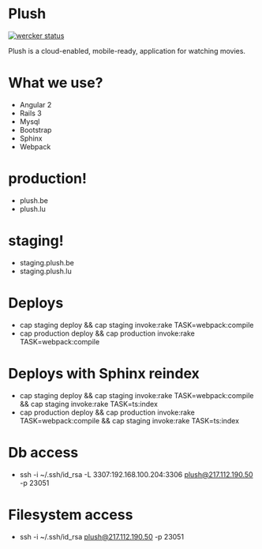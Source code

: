 # Plush

[![wercker status](https://app.wercker.com/status/92bce29162ac58738c941c0bee761c52/s/ "wercker status")](https://app.wercker.com/project/byKey/92bce29162ac58738c941c0bee761c52)

Plush is a cloud-enabled, mobile-ready, application for watching movies.

# What we use?

  - Angular 2
  - Rails 3
  - Mysql
  - Bootstrap
  - Sphinx
  - Webpack

# production!

  - plush.be
  - plush.lu

# staging!

  - staging.plush.be
  - staging.plush.lu
  
# Deploys

  - cap staging deploy && cap staging invoke:rake TASK=webpack:compile
  - cap production deploy && cap production invoke:rake TASK=webpack:compile

# Deploys with Sphinx reindex

  - cap staging deploy && cap staging invoke:rake TASK=webpack:compile && cap staging invoke:rake TASK=ts:index
  - cap production deploy && cap production invoke:rake TASK=webpack:compile && cap staging invoke:rake TASK=ts:index
  
# Db access

  - ssh -i ~/.ssh/id_rsa -L 3307:192.168.100.204:3306 plush@217.112.190.50 -p 23051

# Filesystem access

  - ssh -i ~/.ssh/id_rsa plush@217.112.190.50 -p 23051
